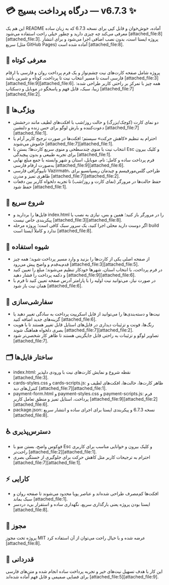 # 💳 درگاه پرداخت بسیج — v6.7.3 ✨
این هم یک README آماده، خوش‌خوان و قابل کپی برای نسخه 6.7.3 که به زبان ساده معرفی می‌کند چه چیزی دارید و چطور خیلی راحت استفاده می‌شود [attached_file:8][attached_file:3].
پروژه ایستا است، بدون نصب اضافی اجرا می‌شود و برای انتشار سریع (مثل GitHub Pages) آماده شده است [attached_file:8].

## 🚀 معرفی کوتاه
پروژه شامل صفحه کارت‌های نیت چشم‌نواز و یک فرم پرداخت روان و فارسی با ارقام فارسی است تا مسیر انتخاب نیت تا پرداخت، کوتاه و شیرین باشد [attached_file:3][attached_file:9][attached_file:6].
همه چیز با تمرکز بر راحتی کاربر طراحی شده: زیبا، سبک، قابل فهم و پاسخگو در موبایل و دسکتاپ [attached_file:7][attached_file:2].

## 🌟 ویژگی‌ها
- دو نمای کارت (کوچک/بزرگ) و حالت روز/شب با افکت‌های لطیف مانند درخشش دعوت‌کننده و بارش لوگو برای حس زنده و دلنشین [attached_file:7][attached_file:1].
- احترام به تنظیم «کاهش حرکت» سیستم؛ افکت‌ها در صورت ترجیح کاربر آرام یا خاموش می‌شوند [attached_file:7][attached_file:1].
- انتخاب نیت با منوی چندسطحی و منوی سریع کارت‌ها؛ بستن با Esc و کلیک بیرون برای تجربه طبیعی و بدون پیچیدگی [attached_file:1].
- فرم پرداخت ساده و کامل: نام، موبایل، استان و شهر وابسته با جمع مبلغ نهایی به‌صورت ارقام فارسی [attached_file:9][attached_file:6].
- تایپوگرافی فارسی Vazirmatn، طراحی گلس‌مورفیسم و چیدمان ریسپانسیو برای ظاهری تمیز و مدرن [attached_file:7][attached_file:2].
- حفظ حالت‌ها در مرورگر (نمای کارت و روز/شب) تا تجربه دلخواه کاربر بین دفعات حفظ شود [attached_file:1].

## 🧭 شروع سریع
- فایل‌ها را بردارید و index.html را در مرورگر باز کنید؛ همین و بس، نیازی به نصب یا پیکربندی خاص نیست [attached_file:3][attached_file:8].
- اگر دوست دارید محلی اجرا کنید، یک سرور سبک کافی است؛ پروژه مرحله build ندارد و کاملاً ایستا است [attached_file:8].

## 🧪 شیوه استفاده
- از صفحه اصلی یکی از کارت‌ها را بزنید و وارد مسیر پرداخت شوید؛ همه چیز قدم‌به‌قدم و واضح پیش می‌رود [attached_file:3][attached_file:5].
- در فرم پرداخت، با انتخاب استان، شهرها خودکار تنظیم می‌شوند؛ مبلغ را تعیین کنید و دکمه پرداخت را فشار دهید [attached_file:9][attached_file:6].
- در صورت نیاز، می‌توانید نیت اولیه را با پارامتر آدرس صفحه تعیین کنید تا فرم با همان نیت باز شود [attached_file:6].

## 🎨 سفارشی‌سازی
- نیت‌ها و دسته‌بندی‌ها را می‌توانید از فایل اسکریپت پرداخت به سادگی تغییر دهید یا گزینه‌های جدید اضافه کنید [attached_file:6].
- رنگ‌ها، فونت و تزئینات دیداری در فایل‌های استایل قابل تغییر هستند تا با هویت بصری دلخواه هماهنگ شوند [attached_file:7][attached_file:2].
- تصاویر لوگو و تزئینات به راحتی قابل جایگزینی هستند تا ظاهر کار شخصی‌تر شود [attached_file:7].

## 🗂️ ساختار فایل‌ها
- index.html: نقطه شروع و نمایش کارت‌های نیت با ورودی دلپذیر [attached_file:3].
- cards-styles.css و cards-scripts.js: ظاهر کارت‌ها، حالت‌ها، افکت‌های لطیف و کنترل‌های دید [attached_file:7][attached_file:1].
- payment-form.html و payment-styles.css و payment-scripts.js: فرم پرداخت، استایل تمیز و منطق تعامل کاربر [attached_file:9][attached_file:2][attached_file:6].
- package.json: نسخه 6.7.3 و پیکربندی ایستا برای اجرای ساده و انتشار سریع [attached_file:8].

## ♿ دسترس‌پذیری
- فوکوس واضح، بستن منو با Esc و کلیک بیرون و خوانایی مناسب برای کاربری راحت‌تر [attached_file:2][attached_file:1].
- احترام به ترجیحات کاربر مثل کاهش حرکت برای جلوگیری از خستگی بصری [attached_file:7][attached_file:1].

## ⚡ کارایی
- افکت‌ها کم‌مصرف طراحی شده‌اند و عناصر پویا محدود می‌شوند تا صفحه روان و سبک بماند [attached_file:1].
- ایستا بودن پروژه یعنی بارگذاری سریع، نگهداری ساده و استقرار بی‌د دردسر [attached_file:8].

## 📄 مجوز
پروژه تحت مجوز MIT عرضه شده و با خیال راحت می‌توان از آن استفاده کرد [attached_file:8].

## 🙏 قدردانی
این کار با هدف تسهیل نیت‌های خیر و تجربه پرداخت ساده انجام شده و متن‌های فارسی برای فضایی صمیمی و قابل فهم آماده شده‌اند [attached_file:5][attached_file:9].
